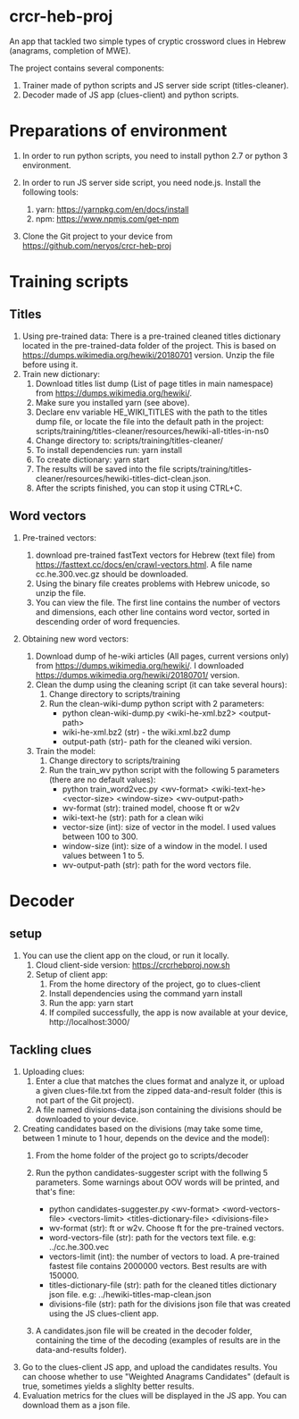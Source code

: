 # crcr-heb-proj

An app that tackled two simple types of cryptic crossword clues in Hebrew (anagrams, completion of MWE).
 
The project contains several components:
1. Trainer made of python scripts and JS server side script (titles-cleaner).
2. Decoder made of JS app (clues-client) and python scripts.

# Preparations of environment
1. In order to run python scripts, you need to install python 2.7 or python 3 environment.

2. In order to run JS server side script, you need node.js. Install the following tools:
    1. yarn: https://yarnpkg.com/en/docs/install
    2. npm: https://www.npmjs.com/get-npm

3. Clone the Git project to your device from https://github.com/neryos/crcr-heb-proj

# Training scripts
## Titles
1. Using pre-trained data: There is a pre-trained cleaned titles dictionary located in the pre-trained-data folder of the project. This is based on https://dumps.wikimedia.org/hewiki/20180701 version. Unzip the file before using it.
2. Train new dictionary:
    1. Download titles list dump (List of page titles in main namespace) from https://dumps.wikimedia.org/hewiki/. 
    2. Make sure you installed yarn (see above).
    3. Declare env variable HE_WIKI_TITLES with the path to the titles dump file, or locate the file into the default path in the project: scripts/training/titles-cleaner/resources/hewiki-all-titles-in-ns0
    4. Change directory to: scripts/training/titles-cleaner/
    5. To install dependencies run:
        yarn install
    6. To create dictionary:
        yarn start
    7. The results will be saved into the file scripts/training/titles-cleaner/resources/hewiki-titles-dict-clean.json.
    8. After the scripts finished, you can stop it using CTRL+C.

## Word vectors
1. Pre-trained vectors: 
    1. download pre-trained fastText vectors for Hebrew (text file) from https://fasttext.cc/docs/en/crawl-vectors.html. A file name cc.he.300.vec.gz should be downloaded. 
    2. Using the binary file creates problems with Hebrew unicode, so unzip the file.
    3. You can view the file. The first line contains the number of vectors and dimensions, each other line contains word vector, sorted in descending order of word frequencies.

1. Obtaining new word vectors:
    1. Download dump of he-wiki articles (All pages, current versions only) from https://dumps.wikimedia.org/hewiki/. I downloaded https://dumps.wikimedia.org/hewiki/20180701/ version.
    2. Clean the dump using the cleaning script (it can take several hours):
        1. Change directory to scripts/training
        2. Run the clean-wiki-dump python script with 2 parameters: 
            * python clean-wiki-dump.py \<wiki-he-xml.bz2\> \<output-path\>
            * wiki-he-xml.bz2 (str) - the wiki.xml.bz2 dump 
            * output-path (str)- path for the cleaned wiki version.
    3. Train the model:
        1. Change directory to scripts/training
        2. Run the train_wv python script with the following 5 parameters (there are no default values):
            * python train_word2vec.py \<wv-format\> \<wiki-text-he\> \<vector-size\> \<window-size\> \<wv-output-path\>
            * wv-format (str): trained model, choose ft or w2v
            * wiki-text-he (str): path for a clean wiki
            * vector-size (int): size of vector in the model. I used values between 100 to 300.
            * window-size (int): size of a window in the model. I used values between 1 to 5.
            * wv-output-path (str): path for the word vectors file.

# Decoder
## setup
1. You can use the client app on the cloud, or run it locally.
    1. Cloud client-side version: https://crcrhebproj.now.sh
    2. Setup of client app:
        1. From the home directory of the project, go to clues-client
        2. Install dependencies using the command
            yarn install 
        3. Run the app:
            yarn start
        4. If compiled successfully, the app is now available at your device, http://localhost:3000/

## Tackling clues
1. Uploading clues: 
    1. Enter a clue that matches the clues format and analyze it, or upload a given clues-file.txt from the zipped data-and-result folder (this is not part of the Git project). 
    2. A file named divisions-data.json containing the divisions should be downloaded to your device.
2.  Creating candidates based on the divisions (may take some time, between 1 minute to 1 hour, depends on the device and the model):
    1. From the home folder of the project go to scripts/decoder  
    2. Run the python candidates-suggester script with the follwing 5 parameters. Some warnings about OOV words will be printed, and that's fine:
        * python candidates-suggester.py \<wv-format\> \<word-vectors-file\> \<vectors-limit\> \<titles-dictionary-file\> \<divisions-file\>
        * wv-format (str): ft or w2v. Choose ft for the pre-trained vectors.
        * word-vectors-file (str): path for the vectors text file. e.g: ../cc.he.300.vec
        * vectors-limit (int): the number of vectors to load. A pre-trained fastest file contains 2000000 vectors. Best results are with 150000.
        * titles-dictionary-file (str): path for the cleaned titles dictionary json file. e.g:  ../hewiki-titles-map-clean.json
        * divisions-file (str): path for the divisions json file that was created using the JS clues-client app.

    3. A candidates.json file will be created in the decoder folder, containing the time of the decoding (examples of results are in the data-and-results folder).
3. Go to the clues-client JS app, and upload the candidates results. You can choose whether to use "Weighted Anagrams Candidates" (default is true, sometimes yields a slighlty better results.
4. Evaluation metrics for the clues will be displayed in the JS app. You can download them as a json file.